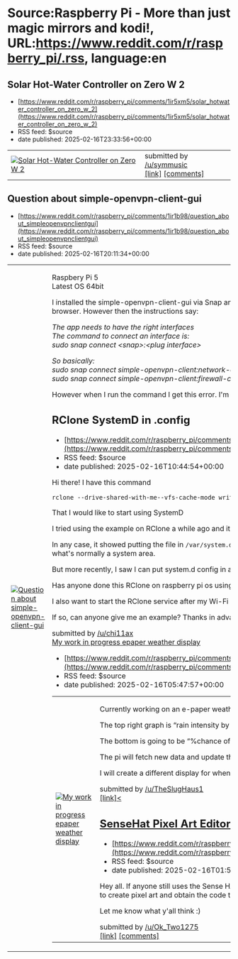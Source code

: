 # Source:Raspberry Pi - More than just magic mirrors and kodi!, URL:https://www.reddit.com/r/raspberry_pi/.rss, language:en

## Solar Hot-Water Controller on Zero W 2
 - [https://www.reddit.com/r/raspberry_pi/comments/1ir5xm5/solar_hotwater_controller_on_zero_w_2](https://www.reddit.com/r/raspberry_pi/comments/1ir5xm5/solar_hotwater_controller_on_zero_w_2)
 - RSS feed: $source
 - date published: 2025-02-16T23:33:56+00:00

<table> <tr><td> <a href="https://www.reddit.com/r/raspberry_pi/comments/1ir5xm5/solar_hotwater_controller_on_zero_w_2/"> <img src="https://b.thumbs.redditmedia.com/bmLSDnWTr70Qlfudxzeo9OjKcl6vXANBum8yEfO8WRY.jpg" alt="Solar Hot-Water Controller on Zero W 2" title="Solar Hot-Water Controller on Zero W 2" /> </a> </td><td> &#32; submitted by &#32; <a href="https://www.reddit.com/user/symmusic"> /u/symmusic </a> <br/> <span><a href="https://www.reddit.com/gallery/1ir5xm5">[link]</a></span> &#32; <span><a href="https://www.reddit.com/r/raspberry_pi/comments/1ir5xm5/solar_hotwater_controller_on_zero_w_2/">[comments]</a></span> </td></tr></table>

## Question about simple-openvpn-client-gui
 - [https://www.reddit.com/r/raspberry_pi/comments/1ir1b98/question_about_simpleopenvpnclientgui](https://www.reddit.com/r/raspberry_pi/comments/1ir1b98/question_about_simpleopenvpnclientgui)
 - RSS feed: $source
 - date published: 2025-02-16T20:11:34+00:00

<table> <tr><td> <a href="https://www.reddit.com/r/raspberry_pi/comments/1ir1b98/question_about_simpleopenvpnclientgui/"> <img src="https://b.thumbs.redditmedia.com/jHC0fDVlSO7Gxpy_UL2u-IbxlpbTwwVSfPx3oW7cu_w.jpg" alt="Question about simple-openvpn-client-gui" title="Question about simple-openvpn-client-gui" /> </a> </td><td> <!-- SC_OFF --><div class="md"><p>Raspbery Pi 5<br/> Latest OS 64bit</p> <p>I installed the simple-openvpn-client-gui via Snap and it seemed to work fine and I can open the GUYI in the browser. However then the instructions say:</p> <p><em>The app needs to have the right interfaces</em><br/> <em>The command to connect an interface is:</em><br/> <em>sudo snap connect &lt;snap&gt;:&lt;plug interface&gt;</em></p> <p><em>So basically:</em><br/> <em>sudo snap connect simple-openvpn-client:network-control</em><br/> <em>sudo snap connect simple-openvpn-client:firewall-control</em></p> <p>However when I run the command I get this error. I&#39;m confused as the app is in

## RClone SystemD in .config
 - [https://www.reddit.com/r/raspberry_pi/comments/1iqppg5/rclone_systemd_in_config](https://www.reddit.com/r/raspberry_pi/comments/1iqppg5/rclone_systemd_in_config)
 - RSS feed: $source
 - date published: 2025-02-16T10:44:54+00:00

<!-- SC_OFF --><div class="md"><p>Hi there! I have this command </p> <p><code>rclone --drive-shared-with-me--vfs-cache-mode writes mount g: ~/gdrive/</code></p> <p>That I would like to start using SystemD</p> <p>I tried using the example on RClone a while ago and it didn&#39;t quite work. Wasn&#39;t sure how to figure out why.</p> <p>In any case, it showed putting the file in <code>/var/system.d</code> and I wasn&#39;t so comfortable putting my own config in what&#39;s normally a system area. </p> <p>But more recently, I saw I can put system.d config in a ~/.config folder </p> <p>Has anyone done this RClone on raspberry pi os using the system d in ~/.config ?</p> <p>I also want to start the RClone service after my Wi-Fi connection is established.</p> <p>If so, can anyone give me an example? Thanks in advance!</p> </div><!-- SC_ON --> &#32; submitted by &#32; <a href="https://www.reddit.com/user/chi11ax"> /u/chi11ax </a> <br/> <span><a href="https://www.reddit.com/r/raspberry_pi/comme

## My work in progress epaper weather display
 - [https://www.reddit.com/r/raspberry_pi/comments/1iqli4x/my_work_in_progress_epaper_weather_display](https://www.reddit.com/r/raspberry_pi/comments/1iqli4x/my_work_in_progress_epaper_weather_display)
 - RSS feed: $source
 - date published: 2025-02-16T05:47:57+00:00

<table> <tr><td> <a href="https://www.reddit.com/r/raspberry_pi/comments/1iqli4x/my_work_in_progress_epaper_weather_display/"> <img src="https://preview.redd.it/ley2qhnbwfje1.jpeg?width=640&amp;crop=smart&amp;auto=webp&amp;s=db9fcd91623c0a1557992b7d36f04188947dd852" alt="My work in progress epaper weather display" title="My work in progress epaper weather display" /> </a> </td><td> <!-- SC_OFF --><div class="md"><p>Currently working on an e-paper weather display to forecast rain when i have to walk my dog.</p> <p>The top right graph is “rain intensity by min” for the next hour</p> <p>The bottom is going to be “%chance of precip” for the next 5 hours</p> <p>The pi will fetch new data and update the display every 15 mins probably.</p> <p>I will create a different display for when no rain is expected</p> </div><!-- SC_ON --> &#32; submitted by &#32; <a href="https://www.reddit.com/user/TheSlugHaus1"> /u/TheSlugHaus1 </a> <br/> <span><a href="https://i.redd.it/ley2qhnbwfje1.jpeg">[link]<

## SenseHat Pixel Art Editor
 - [https://www.reddit.com/r/raspberry_pi/comments/1iqhi81/sensehat_pixel_art_editor](https://www.reddit.com/r/raspberry_pi/comments/1iqhi81/sensehat_pixel_art_editor)
 - RSS feed: $source
 - date published: 2025-02-16T01:56:51+00:00

<!-- SC_OFF --><div class="md"><p>Hey all. If anyone still uses the Sense HAT, I created this pretty simple <a href="https://sensehatpixelarteditor.netlify.app/">website</a> that allows you to create pixel art and obtain the code to display.</p> <p>Let me know what y&#39;all think :)</p> </div><!-- SC_ON --> &#32; submitted by &#32; <a href="https://www.reddit.com/user/Ok_Two1275"> /u/Ok_Two1275 </a> <br/> <span><a href="https://www.reddit.com/r/raspberry_pi/comments/1iqhi81/sensehat_pixel_art_editor/">[link]</a></span> &#32; <span><a href="https://www.reddit.com/r/raspberry_pi/comments/1iqhi81/sensehat_pixel_art_editor/">[comments]</a></span>

